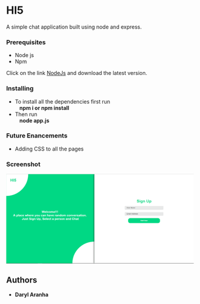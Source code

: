 # HI5

A simple chat application built using node and express.

### Prerequisites

* Node js
* Npm

Click on the link [NodeJs](https://nodejs.org/en/) and download the latest version.

### Installing

* To install all the dependencies first run <br/>
&nbsp;&nbsp;&nbsp;<b>npm i or npm install</b>
* Then run <br/>
&nbsp;&nbsp;&nbsp;<b>node app.js</b>

### Future Enancements

* Adding CSS to all the pages

### Screenshot

![](Screenshot/sign%20up.png)
## Authors

* **Daryl Aranha**
